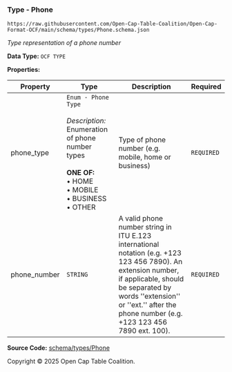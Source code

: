 ### Type - Phone

`https://raw.githubusercontent.com/Open-Cap-Table-Coalition/Open-Cap-Format-OCF/main/schema/types/Phone.schema.json`

_Type representation of a phone number_

**Data Type:** `OCF TYPE`

**Properties:**

| Property     | Type                                                                                                                                                                          | Description                                                                                                                                                                                                                                    | Required   |
| ------------ | ----------------------------------------------------------------------------------------------------------------------------------------------------------------------------- | ---------------------------------------------------------------------------------------------------------------------------------------------------------------------------------------------------------------------------------------------- | ---------- |
| phone_type   | `Enum - Phone Type`</br></br>_Description:_ Enumeration of phone number types</br></br>**ONE OF:** </br>&bull; HOME </br>&bull; MOBILE </br>&bull; BUSINESS </br>&bull; OTHER | Type of phone number (e.g. mobile, home or business)                                                                                                                                                                                           | `REQUIRED` |
| phone_number | `STRING`                                                                                                                                                                      | A valid phone number string in ITU E.123 international notation (e.g. +123 123 456 7890). An extension number, if applicable, should be separated by words ''extension'' or ''ext.'' after the phone number (e.g. +123 123 456 7890 ext. 100). | `REQUIRED` |

**Source Code:** [schema/types/Phone](../../../../schema/types/Phone.schema.json)

Copyright © 2025 Open Cap Table Coalition.
